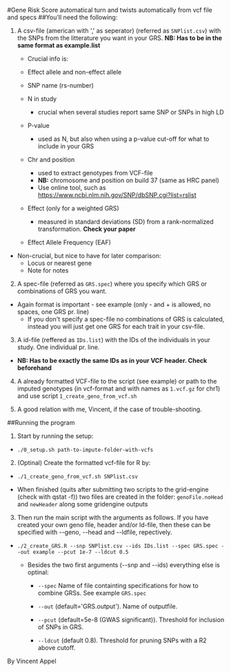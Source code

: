 #Gene Risk Score automatical turn and twists automatically from vcf file and specs
##You'll need the following:
1. A csv-file (american with ',' as seperator) (referred as `SNPlist.csv`) with the SNPs from the litterature you want in your GRS. **NB: Has to be in the same format as example.list**
    * Crucial info is: 
    * Effect allele and non-effect allele
    * SNP name (rs-number)
    * N in study 
      * crucial when several studies report same SNP or SNPs in high LD
    * P-value 
      * used as N, but also when using a p-value cut-off for what to include in your GRS
    * Chr and position
      * used to extract genotypes from VCF-file
      * **NB:** chromosome and position on build 37 (same as HRC panel)
       * Use online tool, such as https://www.ncbi.nlm.nih.gov/SNP/dbSNP.cgi?list=rslist

    * Effect (only for a weighted GRS)
      * measured in standard deviations (SD) from a rank-normalized transformation. **Check your paper**
    * Effect Allele Frequency (EAF)

  * Non-crucial, but nice to have for later comparison:
    * Locus or nearest gene
    * Note for notes

2. A spec-file (referred as `GRS.spec`) where you specify which GRS or combinations of GRS you want. 
  * Again format is important - see example (only - and + is allowed, no spaces, one GRS pr. line)
    * If you don't specify a spec-file no combinations of GRS is calculated, instead you will just get one GRS for each trait in your csv-file.

3. A id-file (reffered as `IDs.list`) with the IDs of the individuals in your study. One individual pr. line. 
  * **NB: Has to be exactly the same IDs as in your VCF header. Check beforehand**

4. A already formatted VCF-file to the script (see example) or path to the imputed genotypes (in vcf-format and with names as `1.vcf.gz` for chr1) and use script
`1_create_geno_from_vcf.sh`

5. A good relation with me, Vincent, if the case of trouble-shooting.

##Running the program

1. Start by running the setup:

  * `./0_setup.sh path-to-impute-folder-with-vcfs`

2. (Optinal) Create the formatted vcf-file for R by:

  * `./1_create_geno_from_vcf.sh SNPlist.csv`

  * When finished (quits after submitting two scripts to the grid-engine (check with qstat -f)) two files are created in the folder: `genoFile.noHead` and `newHeader` along some gridengine outputs

3. Then run the main script with the arguments as follows. If you have created your own geno file, header and/or ld-file, then these can be specified with --geno, --head and --ldfile, repectively.

  * `./2_create_GRS.R --snp SNPlist.csv --ids IDs.list --spec GRS.spec --out example --pcut 1e-7 --ldcut 0.5`

    * Besides the two first arguments (--snp and --ids) everything else is optinal:
    
      * `--spec` Name of file containting specifications for how to combine GRSs. See example `GRS.spec`

      * `--out` (default='GRS.output'). Name of outputfile.

      * `--pcut` (default=5e-8 (GWAS significant)). Threshold for inclusion of SNPs in GRS.

      * `--ldcut` (default 0.8). Threshold for pruning SNPs with a R2 above cutoff.

By Vincent Appel
